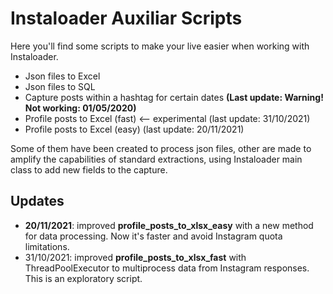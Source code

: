 # Instaloader Auxiliar Scripts

Here you'll find some scripts to make your live easier when working with Instaloader. 

- Json files to Excel
- Json files to SQL 
- Capture posts within a hashtag for certain dates **(Last update: Warning! Not working: 01/05/2020)**
- Profile posts to Excel (fast) <-- experimental (last update: 31/10/2021)
- Profile posts to Excel (easy) (last update: 20/11/2021)

Some of them have been created to process json files, other are made to amplify the capabilities of standard extractions, using Instaloader main class to add new fields to the capture.

## Updates 
- **20/11/2021**: improved **profile_posts_to_xlsx_easy** with a new method for data processing. Now it's faster and avoid Instagram quota limitations.
- 31/10/2021: improved **profile_posts_to_xlsx_fast** with ThreadPoolExecutor to multiprocess data from Instagram responses. This is an exploratory script.

